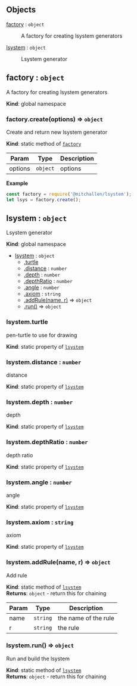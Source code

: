 ## Objects

<dl>
<dt><a href="#factory">factory</a> : <code>object</code></dt>
<dd><p>A factory for creating lsystem generators</p>
</dd>
<dt><a href="#lsystem">lsystem</a> : <code>object</code></dt>
<dd><p>Lsystem generator</p>
</dd>
</dl>

<a name="factory"></a>

## factory : <code>object</code>
A factory for creating lsystem generators

**Kind**: global namespace  
<a name="factory.create"></a>

### factory.create(options) ⇒ <code>object</code>
Create and return new lsystem generator

**Kind**: static method of [<code>factory</code>](#factory)  

| Param | Type | Description |
| --- | --- | --- |
| options | <code>object</code> | options |

**Example**  
```js
const factory = require('@mitchallen/lsystem');
let lsys = factory.create();
```
<a name="lsystem"></a>

## lsystem : <code>object</code>
Lsystem generator

**Kind**: global namespace  

* [lsystem](#lsystem) : <code>object</code>
    * [.turtle](#lsystem.turtle)
    * [.distance](#lsystem.distance) : <code>number</code>
    * [.depth](#lsystem.depth) : <code>number</code>
    * [.depthRatio](#lsystem.depthRatio) : <code>number</code>
    * [.angle](#lsystem.angle) : <code>number</code>
    * [.axiom](#lsystem.axiom) : <code>string</code>
    * [.addRule(name, r)](#lsystem.addRule) ⇒ <code>object</code>
    * [.run()](#lsystem.run) ⇒ <code>object</code>

<a name="lsystem.turtle"></a>

### lsystem.turtle
pen-turtle to use for drawing

**Kind**: static property of [<code>lsystem</code>](#lsystem)  
<a name="lsystem.distance"></a>

### lsystem.distance : <code>number</code>
distance

**Kind**: static property of [<code>lsystem</code>](#lsystem)  
<a name="lsystem.depth"></a>

### lsystem.depth : <code>number</code>
depth

**Kind**: static property of [<code>lsystem</code>](#lsystem)  
<a name="lsystem.depthRatio"></a>

### lsystem.depthRatio : <code>number</code>
depth ratio

**Kind**: static property of [<code>lsystem</code>](#lsystem)  
<a name="lsystem.angle"></a>

### lsystem.angle : <code>number</code>
angle

**Kind**: static property of [<code>lsystem</code>](#lsystem)  
<a name="lsystem.axiom"></a>

### lsystem.axiom : <code>string</code>
axiom

**Kind**: static property of [<code>lsystem</code>](#lsystem)  
<a name="lsystem.addRule"></a>

### lsystem.addRule(name, r) ⇒ <code>object</code>
Add rule

**Kind**: static method of [<code>lsystem</code>](#lsystem)  
**Returns**: <code>object</code> - return this for chaining  

| Param | Type | Description |
| --- | --- | --- |
| name | <code>string</code> | the name of the rule |
| r | <code>string</code> | the rule |

<a name="lsystem.run"></a>

### lsystem.run() ⇒ <code>object</code>
Run and build the lsystem

**Kind**: static method of [<code>lsystem</code>](#lsystem)  
**Returns**: <code>object</code> - return this for chaining  
